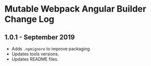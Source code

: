 # Mutable Webpack Angular Builder Change Log

## 1.0.1 - September 2019

* Adds `.npmignore` to improve packaging.
* Updates tools versions.
* Updates README files.
